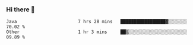 ### Hi there 👋

<!--START_SECTION:waka-->

```text
Java                       7 hrs 28 mins   █████████████████▓░░░░░░░   70.02 %
Other                      1 hr 3 mins     ██▒░░░░░░░░░░░░░░░░░░░░░░   09.89 %
```

<!--END_SECTION:waka-->

<!--
**jerry-shao/jerry-shao** is a ✨ _special_ ✨ repository because its `README.md` (this file) appears on your GitHub profile.

Here are some ideas to get you started:

- 🔭 I’m currently working on ...
- 🌱 I’m currently learning ...
- 👯 I’m looking to collaborate on ...
- 🤔 I’m looking for help with ...
- 💬 Ask me about ...
- 📫 How to reach me: ...
- 😄 Pronouns: ...
- ⚡ Fun fact: ...
-->

